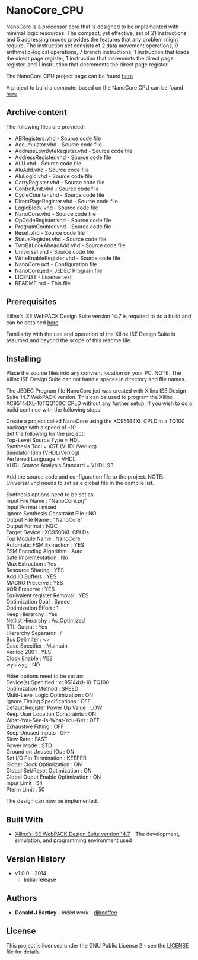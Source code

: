 # NanoCore_CPU
NanoCore is a processor core that is designed to be implemented with minimal logic resources. The compact, yet effective, set of 21 instructions and 5 addressing modes provides the features that any problem might require. The instruction set consists of 2 data movement operations, 9 arithmetic-logical operations, 7 branch instructions, 1 instruction that loads the direct page register, 1 instruction that increments the direct page register, and 1 instruction that decrements the direct page register.

The NanoCore CPU project page can be found [here](https://sites.google.com/view/m-chips/nanocore)

A project to build a computer based on the NanoCore CPU can be found [here](https://sites.google.com/view/m-chips/cpld-5)

## Archive content

The following files are provided:
* ABRegisters.vhd - Source code file
* Accumulator.vhd - Source code file
* AddressLowByteRegister.vhd - Source code file
* AddressRegister.vhd - Source code file
* ALU.vhd - Source code file
* AluAdd.vhd - Source code file
* AluLogic.vhd - Source code file
* CarryRegister.vhd - Source code file
* ControlUnit.vhd - Source code file
* CycleCounter.vhd - Source code file
* DirectPageRegister.vhd - Source code file
* LogicBlock.vhd - Source code file
* NanoCore.vhd - Source code file
* OpCodeRegister.vhd - Source code file
* ProgramCounter.vhd - Source code file
* Reset.vhd - Source code file
* StatusRegister.vhd - Source code file
* TwoBitLookAheadAdd.vhd - Source code file
* Universal.vhd - Source code file
* WriteEnableRegister.vhd - Source code file
* NanoCore.ucf - Configuration file
* NanoCore.jed - JEDEC Program file
* LICENSE - License text
* README.md - This file

## Prerequisites

Xilinx’s ISE WebPACK Design Suite version 14.7 is required to do a build and can be obtained [here](https://www.xilinx.com/support/download/index.html/content/xilinx/en/downloadNav/vivado-design-tools/archive-ise.html)

Familiarity with the use and operation of the Xilinx ISE Design Suite is assumed and beyond the scope of this readme file.

## Installing

Place the source files into any convient location on your PC.  NOTE:  The Xilinx ISE Design Suite can not handle spaces in directory and file names.

The JEDEC Program file NanoCore.jed was created with Xilinx ISE Design Suite 14.7 WebPACK version.  This can be used to program the Xilinx XC95144XL-10TQG100C CPLD without any further setup.  If you wish to do a build continue with the following steps.

Create a project called NanoCore using the XC95144XL CPLD in a TQ100 package with a speed of -10.  
Set the following for the project:  
Top-Level Source Type = HDL  
Synthesis Tool = XST (VHDL/Verilog)  
Simulator ISim (VHDL/Verilog)  
Perferred Language = VHDL  
VHDL Source Analysis Standard = VHDL-93  

Add the source code and configuration file to the project.  NOTE:  Universal.vhd needs to set as a global file in the compile list.

Synthesis options need to be set as:  
Input File Name                    : "NanoCore.prj"  
Input Format                       : mixed  
Ignore Synthesis Constraint File   : NO  
Output File Name                   : "NanoCore"  
Output Format                      : NGC  
Target Device                      : XC9500XL CPLDs  
Top Module Name                    : NanoCore  
Automatic FSM Extraction           : YES  
FSM Encoding Algorithm             : Auto  
Safe Implementation                : No  
Mux Extraction                     : Yes  
Resource Sharing                   : YES  
Add IO Buffers                     : YES  
MACRO Preserve                     : YES  
XOR Preserve                       : YES  
Equivalent register Removal        : YES  
Optimization Goal                  : Speed  
Optimization Effort                : 1  
Keep Hierarchy                     : Yes  
Netlist Hierarchy                  : As_Optimized  
RTL Output                         : Yes  
Hierarchy Separator                : /  
Bus Delimiter                      : <>  
Case Specifier                     : Maintain  
Verilog 2001                       : YES  
Clock Enable                       : YES  
wysiwyg                            : NO  

Fitter options need to be set as:  
Device(s) Specified                         : xc95144xl-10-TQ100  
Optimization Method                         : SPEED  
Multi-Level Logic Optimization              : ON  
Ignore Timing Specifications                : OFF  
Default Register Power Up Value             : LOW  
Keep User Location Constraints              : ON  
What-You-See-Is-What-You-Get                : OFF  
Exhaustive Fitting                          : OFF  
Keep Unused Inputs                          : OFF  
Slew Rate                                   : FAST  
Power Mode                                  : STD  
Ground on Unused IOs                        : ON  
Set I/O Pin Termination                     : KEEPER  
Global Clock Optimization                   : ON  
Global Set/Reset Optimization               : ON  
Global Ouput Enable Optimization            : ON  
Input Limit                                 : 54  
Pterm Limit                                 : 50  

The design can now be implemented.

## Built With

* [Xilinx’s ISE WebPACK Design Suite version 14.7](https://www.xilinx.com/support/download/index.html/content/xilinx/en/downloadNav/vivado-design-tools/archive-ise.html) - The development, simulation, and programming environment used

## Version History

* v1.0.0 - 2014 
	- Initial release

## Authors

* **Donald J Bartley** - *Initial work* - [djbcoffee](https://github.com/djbcoffee)

## License

This project is licensed under the GNU Public License 2 - see the [LICENSE](LICENSE) file for details
